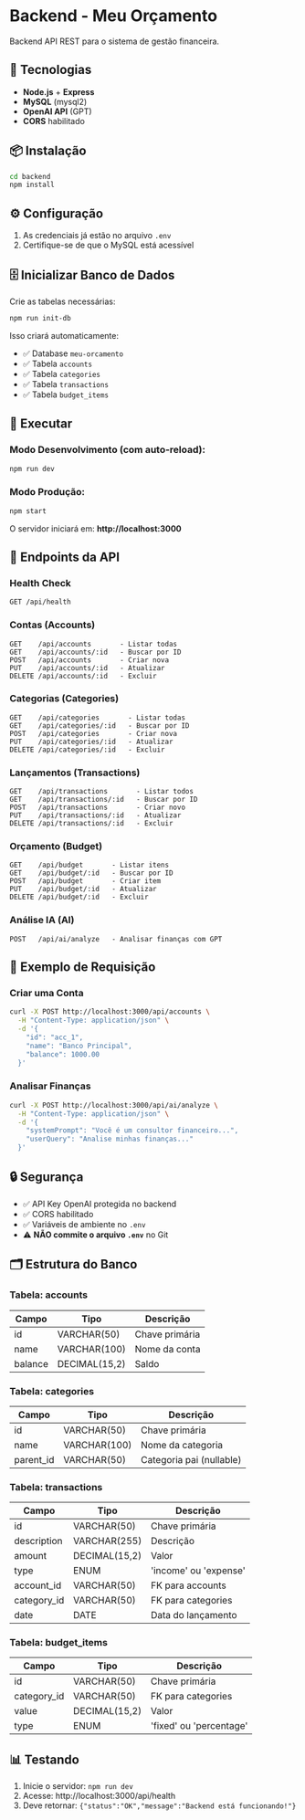# Backend - Meu Orçamento

Backend API REST para o sistema de gestão financeira.

## 🚀 Tecnologias

- **Node.js** + **Express**
- **MySQL** (mysql2)
- **OpenAI API** (GPT)
- **CORS** habilitado

## 📦 Instalação

```bash
cd backend
npm install
```

## ⚙️ Configuração

1. As credenciais já estão no arquivo `.env`
2. Certifique-se de que o MySQL está acessível

## 🗄️ Inicializar Banco de Dados

Crie as tabelas necessárias:

```bash
npm run init-db
```

Isso criará automaticamente:
- ✅ Database `meu-orcamento`
- ✅ Tabela `accounts`
- ✅ Tabela `categories`
- ✅ Tabela `transactions`
- ✅ Tabela `budget_items`

## 🏃 Executar

### Modo Desenvolvimento (com auto-reload):
```bash
npm run dev
```

### Modo Produção:
```bash
npm start
```

O servidor iniciará em: **http://localhost:3000**

## 📡 Endpoints da API

### Health Check
```
GET /api/health
```

### Contas (Accounts)
```
GET    /api/accounts       - Listar todas
GET    /api/accounts/:id   - Buscar por ID
POST   /api/accounts       - Criar nova
PUT    /api/accounts/:id   - Atualizar
DELETE /api/accounts/:id   - Excluir
```

### Categorias (Categories)
```
GET    /api/categories       - Listar todas
GET    /api/categories/:id   - Buscar por ID
POST   /api/categories       - Criar nova
PUT    /api/categories/:id   - Atualizar
DELETE /api/categories/:id   - Excluir
```

### Lançamentos (Transactions)
```
GET    /api/transactions       - Listar todos
GET    /api/transactions/:id   - Buscar por ID
POST   /api/transactions       - Criar novo
PUT    /api/transactions/:id   - Atualizar
DELETE /api/transactions/:id   - Excluir
```

### Orçamento (Budget)
```
GET    /api/budget       - Listar itens
GET    /api/budget/:id   - Buscar por ID
POST   /api/budget       - Criar item
PUT    /api/budget/:id   - Atualizar
DELETE /api/budget/:id   - Excluir
```

### Análise IA (AI)
```
POST   /api/ai/analyze   - Analisar finanças com GPT
```

## 📝 Exemplo de Requisição

### Criar uma Conta
```bash
curl -X POST http://localhost:3000/api/accounts \
  -H "Content-Type: application/json" \
  -d '{
    "id": "acc_1",
    "name": "Banco Principal",
    "balance": 1000.00
  }'
```

### Analisar Finanças
```bash
curl -X POST http://localhost:3000/api/ai/analyze \
  -H "Content-Type: application/json" \
  -d '{
    "systemPrompt": "Você é um consultor financeiro...",
    "userQuery": "Analise minhas finanças..."
  }'
```

## 🔒 Segurança

- ✅ API Key OpenAI protegida no backend
- ✅ CORS habilitado
- ✅ Variáveis de ambiente no `.env`
- ⚠️ **NÃO commite o arquivo `.env`** no Git

## 🗂️ Estrutura do Banco

### Tabela: accounts
| Campo | Tipo | Descrição |
|-------|------|-----------|
| id | VARCHAR(50) | Chave primária |
| name | VARCHAR(100) | Nome da conta |
| balance | DECIMAL(15,2) | Saldo |

### Tabela: categories
| Campo | Tipo | Descrição |
|-------|------|-----------|
| id | VARCHAR(50) | Chave primária |
| name | VARCHAR(100) | Nome da categoria |
| parent_id | VARCHAR(50) | Categoria pai (nullable) |

### Tabela: transactions
| Campo | Tipo | Descrição |
|-------|------|-----------|
| id | VARCHAR(50) | Chave primária |
| description | VARCHAR(255) | Descrição |
| amount | DECIMAL(15,2) | Valor |
| type | ENUM | 'income' ou 'expense' |
| account_id | VARCHAR(50) | FK para accounts |
| category_id | VARCHAR(50) | FK para categories |
| date | DATE | Data do lançamento |

### Tabela: budget_items
| Campo | Tipo | Descrição |
|-------|------|-----------|
| id | VARCHAR(50) | Chave primária |
| category_id | VARCHAR(50) | FK para categories |
| value | DECIMAL(15,2) | Valor |
| type | ENUM | 'fixed' ou 'percentage' |

## 📊 Testando

1. Inicie o servidor: `npm run dev`
2. Acesse: http://localhost:3000/api/health
3. Deve retornar: `{"status":"OK","message":"Backend está funcionando!"}`
